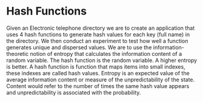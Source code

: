 # Hash Functions
Given an Electronic telephone directory we are to create an application that uses 4 hash functions to generate hash values for each key (full name) in the directory. 
We then conduct an experiment to test how well a function generates unique and dispersed values. 
We are to use the information-theoretic notion of entropy that calculates the information content of a random variable. 
The hash function is the random variable.  A higher entropy is better.
A hash function is function that maps items into small indexes, these indexes are called hash values.
Entropy is an expected value of the average information content or measure of the unpredictability of the state. 
Content would refer to the number of times the same hash value appears and unpredictability is associated with the probability.
